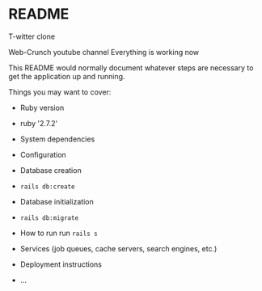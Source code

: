 # README
T-witter clone

Web-Crunch youtube channel
Everything is working now

This README would normally document whatever steps are necessary to get the
application up and running.

Things you may want to cover:

* Ruby version
- ruby '2.7.2'
* System dependencies

* Configuration

* Database creation
-  `rails db:create`

* Database initialization
- `rails db:migrate`
* How to run 
run `rails s`
* Services (job queues, cache servers, search engines, etc.)

* Deployment instructions

* ...

